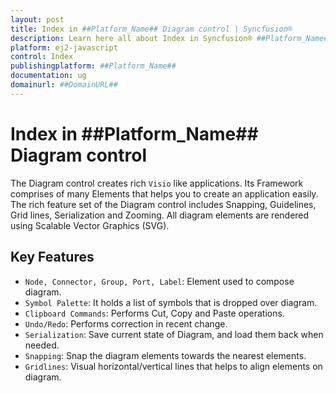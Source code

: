 ```yaml
---
layout: post
title: Index in ##Platform_Name## Diagram control | Syncfusion®
description: Learn here all about Index in Syncfusion® ##Platform_Name## Diagram control of Syncfusion Essential® JS 2 and more.
platform: ej2-javascript
control: Index 
publishingplatform: ##Platform_Name##
documentation: ug
domainurl: ##DomainURL##
---
```



# Index in ##Platform_Name## Diagram control

The Diagram control creates rich `Visio` like applications. Its Framework comprises of many Elements that helps you to create an application easily. The rich feature set of the Diagram control includes Snapping, Guidelines, Grid lines, Serialization and Zooming.
All diagram elements are rendered using Scalable Vector Graphics (SVG).

## Key Features

* `Node, Connector, Group, Port, Label`: Element used to compose diagram.
* `Symbol Palette`: It holds a list of symbols that is dropped over diagram.
* `Clipboard Commands`: Performs Cut, Copy and Paste operations.
* `Undo/Redo`: Performs correction in recent change.
* `Serialization`: Save current state of Diagram, and load them back when needed.
* `Snapping`: Snap the diagram elements towards the nearest elements.
* `Gridlines`: Visual horizontal/vertical lines that helps to align elements on diagram.